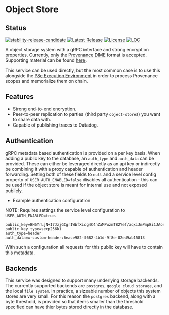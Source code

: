 # Object Store

## Status

[![stability-release-candidate](https://img.shields.io/badge/stability-pre--release-48c9b0.svg)](https://github.com/mkenney/software-guides/blob/master/STABILITY-BADGES.md#release-candidate)
[![Latest Release][release-badge]][release-latest]
[![License][license-badge]][license-url]
[![LOC][loc-badge]][loc-report]

[release-badge]: https://img.shields.io/github/v/tag/provenance-io/object-store.svg?sort=semver
[release-latest]: https://github.com/provenance-io/object-store/releases/latest

[license-badge]: https://img.shields.io/github/license/provenance-io/object-store.svg
[license-url]: https://github.com/provenance-io/object-store/blob/main/LICENSE

[loc-badge]: https://tokei.rs/b1/github/provenance-io/object-store
[loc-report]: https://github.com/provenance-io/object-store

A object storage system with a gRPC interface and strong encryption properties. Currently, only the
[Provenance DIME](https://docs.provenance.io/p8e/overview/encrypted-object-store/dime-encryption-envelope-specification)
format is accepted. Supporting material can be found [here](https://docs.provenance.io/p8e/overview/encrypted-object-store).

This service can be used directly, but the most common case is to use this alongside the [P8e Execution Environment](https://github.com/provenance-io/p8e-scope-sdk)
in order to process Provenance scopes and memorialize them on chain.

## Features

- Strong end-to-end encryption.
- Peer-to-peer replication to parties (third party `object-store`s) you want to share data with.
- Capable of publishing traces to Datadog.

## Authentication

gRPC metadata based authentication is provided on a per key basis. When adding a public key to the database, an `auth_type` and `auth_data` can be provided. These
can either be leveraged directly as an api key or indirectly be combining it with a proxy capable of authentication and header forwarding. Setting both of these fields
to `null` and a service level config property of `USER_AUTH_ENABLED=false` disables all authentication - this can be used if the object store is meant for internal use
and not exposed publicly.

- Example authentication configuration

NOTE: Requires settings the service level configuration to `USER_AUTH_ENABLED=true`.

```
public_key=BH6YrLjN+I7JzjGCgrIWbfXicg4C4nZaMPwzmTB2Yef/aqxiJmPmpBi1JAonlTzA6c1zU/WX4RKWzAkQBd7lWbU=
public_key_type=secp256k1
auth_type=header
auth_data=x-custom-header:6eace982-f682-4b1d-9f8e-82ed9ab15813
```

With such a configuration all requests for this public key will have to contain this metadata.

## Backends

This service was designed to support many underlying storage backends. The currently supported backends are `postgres`, `google cloud storage`, and the local `file system`.
In practice, a sizeable number of objects this system stores are very small. For this reason the `postgres` backend, along with a byte threshold, is provided
so that items smaller than the threshold specified can have thier bytes stored directly in the database.
